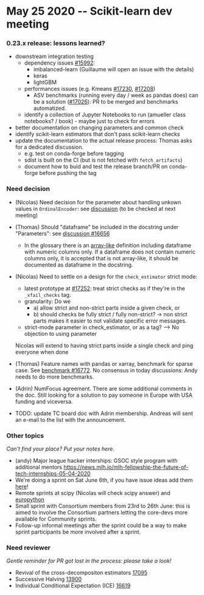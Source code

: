 # May 25 2020 -- Scikit-learn dev meeting

### 0.23.x release: lessons learned?

- downstream integration testing
  - dependency issues [#15992](https://github.com/scikit-learn/scikit-learn/issues/15992):
    - imbalanced-learn (Guillaume will open an issue with the details)
    - keras
    - lightGBM
  - performances issues (e.g. Kmeans [#17230](https://github.com/scikit-learn/scikit-learn/issues/17230),
    [#17208](https://github.com/scikit-learn/scikit-learn/issues/17208))
    - ASV benchmarks (running every day / week as pandas does) can be a solution
      ([#17026](https://github.com/scikit-learn/scikit-learn/pull/17026)): PR to be merged and benchmarks automatized.
  - identify a collection of Jupyter Notebooks to run (amueller class notebooks? / book) - maybe just to check for errors
- better documentation on changing parameters and common check
- identify scikit-learn estimators that don't pass scikit-learn checks  
- update the documentation to the actual release process: Thomas asks for a dedicated discussion.
    - e.g. test on conda-forge before tagging
    - sdist is built on the CI (but is not fetched with `fetch_artifacts`)
    - document how to buid and test the release branch/PR on conda-forge before pushing the tag

### Need decision

- (Nicolas) Need decision for the parameter about handling unkown values in `OrdinalEncoder`:
  see [discussion](https://github.com/scikit-learn/scikit-learn/pull/16959#discussion_r422499148)
  (to be checked at next meeting)
- (Thomas) Should "dataframe" be included in the docstring under "Parameters":
  see [discussion #16656](https://github.com/scikit-learn/scikit-learn/pull/16656#issuecomment-629708463)
    - In the glossary there is an [array-like](https://scikit-learn.org/stable/glossary.html#term-array-like) definition
      including dataframe with numeric columns only. If a dataframe does not contain numeric columns only, it is accepted
      that is not array-like, it should be documented as dataframe in the docstring.
- (Nicolas) Need to settle on a design for the `check_estimator` strict mode:
    - latest prototype at [#17252](https://github.com/scikit-learn/scikit-learn/pull/17252):
      treat strict checks as if they're in the `_xfail_checks` tag.
    - granularity: Do we
      - a) allow strict and non-strict parts inside a given check, or
      - b) should checks be fully strict / fully non-strict? -> non strict parts makes it easier to not validate specific
        error messages.
    - strict-mode parameter in check_estimator, or as a tag? --> No objection to using parameter
        
    Nicolas will extend to having strict parts inside a single check and ping everyone when done
- (Thomas) Feature names with pandas or xarray, benchmark for sparse case.
  See [benchmark #16772](https://github.com/scikit-learn/scikit-learn/pull/16772#issuecomment-615423097).
  No consensus in today discussions: Andy needs to do more benchmarks.
- (Adrin) NumFocus agreement. There are some additional comments in the doc. Still looking for a solution to pay someone
  in Europe with USA funding and viceversa. 
- TODO: update TC board doc with Adrin membership. Andreas will sent an e-mail to the list with the announcement.

### Other topics
*Can't find your place? Put your notes here.*
- (andy) Major league hacker interships: GSOC style program with additional mentors
  https://news.mlh.io/mlh-fellowship-the-future-of-tech-internships-05-04-2020
- We're doing a sprint on Sat June 6th, if you have issue ideas add them
  [here](https://github.com/data-umbrella/2020-sklearn-sprint/projects/1)!
- Remote sprints at scipy (Nicolas will check scipy answer) and
  [europython](https://wiki.python.org/moin/EuroPython2020/Sprints)
- Small sprint with Consortium members from 23rd to 26th June: this is aimed to involve the Consortium partners letting
  the core-devs more available for Community sprints. 
- Follow-up informal meetings after the sprint could be a way to make sprint participants be more involved after a sprint.

### Need reviewer
*Gentle reminder for PR got lost in the process: please take a look!*

- Revival of the cross-decompositon estimators [17095](https://github.com/scikit-learn/scikit-learn/pull/17095)
- Successive Halving [13900](https://github.com/scikit-learn/scikit-learn/pull/13900)
- Individual Conditional Expectation (ICE) [16619](https://github.com/scikit-learn/scikit-learn/pull/16619/)
